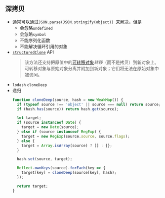 ## 深拷贝
- 通常可以通过`JSON.parse(JSON.stringify(object)) `来解决，但是
	- 会忽略`undefined`
	- 会忽略`symbol`
	- 不能序列化函数
	- 不能解决循环引用的对象
- [`structuredClone`](https://developer.mozilla.org/zh-CN/docs/Web/API/Window/structuredClone) API
  > 该方法还支持把原值中的[可转移对象](https://developer.mozilla.org/zh-CN/docs/Web/API/Web_Workers_API/Transferable_objects)*转移*（而不是拷贝）到新对象上。可转移对象与原始对象分离并附加到新对象；它们将无法在原始对象中被访问。
- `lodash` `cloneDeep`
- 递归
  ```JavaScript
  function cloneDeep(source, hash = new WeakMap()) {
    if (typeof source !== 'object' || source === null) return source;
    if (hash.has(source)) return hash.get(source);
  
    let target;
    if (source instanceof Date) {
      target = new Date(source);
    } else if (source instanceof RegExp) {
      target = new RegExp(source.source, source.flags);
    } else {
      target = Array.isArray(source) ? [] : {};
    }
  
    hash.set(source, target);
  
    Reflect.ownKeys(source).forEach(key => {
      target[key] = cloneDeep(source[key], hash);
    });
  
    return target;
  }
  
  ```